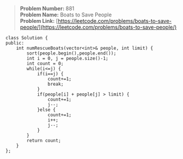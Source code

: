 > **Problem Number:** 881 <br>
> **Problem Name:** Boats to Save People <br>
> **Problem Link:** [https://leetcode.com/problems/boats-to-save-people/](https://leetcode.com/problems/boats-to-save-people/) <br>

    class Solution {
    public:
        int numRescueBoats(vector<int>& people, int limit) {
            sort(people.begin(),people.end());
            int i = 0, j = people.size()-1;
            int count = 0;
            while(i<=j) {
                if(i==j) {
                    count+=1;
                    break;
                }
                if(people[i] + people[j] > limit) {
                    count+=1;
                    j--;
                }else {
                    count+=1;
                    i++;
                    j--;
                }
            }
            return count;
        }
    };